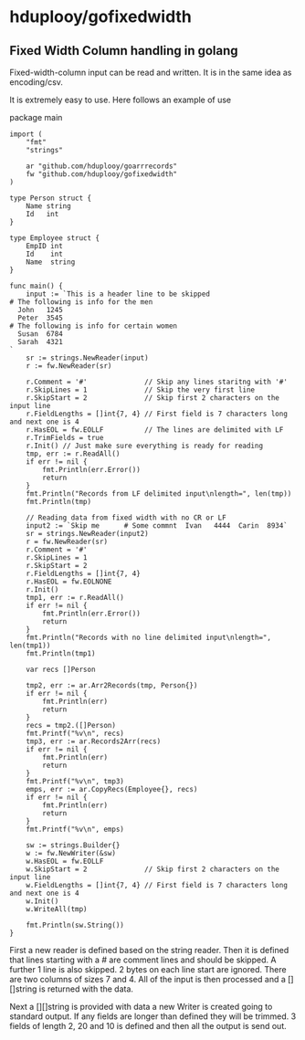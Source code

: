 # hduplooy/gofixedwidth

## Fixed Width Column handling in golang

Fixed-width-column input can be read and written. It is in the same idea as encoding/csv.

It is extremely easy to use. Here follows an example of use

package main

	import (
		"fmt"
		"strings"
	
		ar "github.com/hduplooy/goarrrecords"
		fw "github.com/hduplooy/gofixedwidth"
	)
	
	type Person struct {
		Name string
		Id   int
	}
	
	type Employee struct {
		EmpID int
		Id    int
		Name  string
	}
	
	func main() {
		input := `This is a header line to be skipped
	# The following is info for the men
	  John   1245
	  Peter  3545
	# The following is info for certain women
	  Susan  6784
	  Sarah  4321
	`
		sr := strings.NewReader(input)
		r := fw.NewReader(sr)
	
		r.Comment = '#'              // Skip any lines staritng with '#'
		r.SkipLines = 1              // Skip the very first line
		r.SkipStart = 2              // Skip first 2 characters on the input line
		r.FieldLengths = []int{7, 4} // First field is 7 characters long and next one is 4
		r.HasEOL = fw.EOLLF          // The lines are delimited with LF
		r.TrimFields = true
		r.Init() // Just make sure everything is ready for reading
		tmp, err := r.ReadAll()
		if err != nil {
			fmt.Println(err.Error())
			return
		}
		fmt.Println("Records from LF delimited input\nlength=", len(tmp))
		fmt.Println(tmp)
	
		// Reading data from fixed width with no CR or LF
		input2 := `Skip me      # Some commnt  Ivan   4444  Carin  8934`
		sr = strings.NewReader(input2)
		r = fw.NewReader(sr)
		r.Comment = '#'
		r.SkipLines = 1
		r.SkipStart = 2
		r.FieldLengths = []int{7, 4}
		r.HasEOL = fw.EOLNONE
		r.Init()
		tmp1, err := r.ReadAll()
		if err != nil {
			fmt.Println(err.Error())
			return
		}
		fmt.Println("Records with no line delimited input\nlength=", len(tmp1))
		fmt.Println(tmp1)
	
		var recs []Person
	
		tmp2, err := ar.Arr2Records(tmp, Person{})
		if err != nil {
			fmt.Println(err)
			return
		}
		recs = tmp2.([]Person)
		fmt.Printf("%v\n", recs)
		tmp3, err := ar.Records2Arr(recs)
		if err != nil {
			fmt.Println(err)
			return
		}
		fmt.Printf("%v\n", tmp3)
		emps, err := ar.CopyRecs(Employee{}, recs)
		if err != nil {
			fmt.Println(err)
			return
		}
		fmt.Printf("%v\n", emps)
	
		sw := strings.Builder{}
		w := fw.NewWriter(&sw)
		w.HasEOL = fw.EOLLF
		w.SkipStart = 2              // Skip first 2 characters on the input line
		w.FieldLengths = []int{7, 4} // First field is 7 characters long and next one is 4
		w.Init()
		w.WriteAll(tmp)
	
		fmt.Println(sw.String())
	}


First a new reader is defined based on the string reader. Then it is defined that lines starting with a # are comment lines and should be skipped. A further 1 line is also skipped. 2 bytes on each line start are ignored. There are two columns of sizes 7 and 4. All of the input is then processed and a [][]string is returned with the data.

Next a [][]string is provided with data a new Writer is created going to standard output. If any fields are longer than defined they will be trimmed. 3 fields of length 2, 20 and 10 is defined and then all the output is send out.
